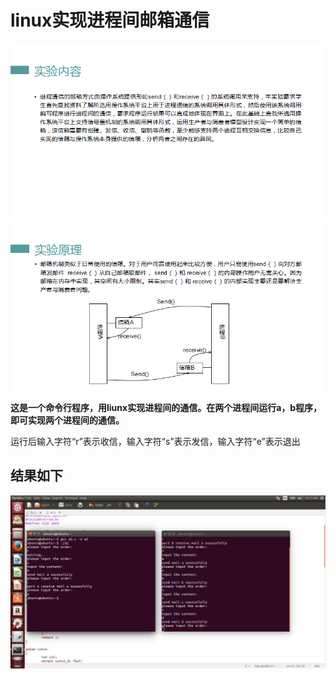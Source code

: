 # linux实现进程间邮箱通信
![](https://github.com/anmui/zzc2018/blob/master/image/QQ%E5%9B%BE%E7%89%8720180901160538.png?raw=true)
![](https://github.com/anmui/zzc2018/blob/master/image/QQ%E5%9B%BE%E7%89%8720180901160548.png)
**这是一个命令行程序，用liunx实现进程间的通信。在两个进程间运行a，b程序，即可实现两个进程间的通信。**</br>

运行后输入字符“r”表示收信，输入字符“s”表示发信，输入字符“e”表示退出
## 结果如下
![](https://github.com/anmui/zzc2018/blob/master/image/QQ%E5%9B%BE%E7%89%8720180901163023.jpg?raw=true)
